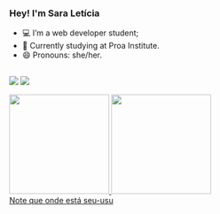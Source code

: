 ### Hey! I'm Sara Letícia

- 💻 I’m a web developer student;
- 📖 Currently studying at Proa Institute.
- 😄 Pronouns: she/her.
  ##
 
<div> 
  
 <a href = "mailto:contatosaraleticianascimento@gmail.com"><img src="https://img.shields.io/badge/Gmail-D14836?style=for-the-badge&logo=gmail&logoColor=white" target="_blank"></a>
  <a href="https://www.linkedin.com/in/sara-let%C3%ADcia-7503b6264/" target="_blank"><img src="https://img.shields.io/badge/-LinkedIn-%230077B5?style=for-the-badge&logo=linkedin&logoColor=white" target="_blank"></a> 
  
</div>
<div>
<a href="https://github.com/sara-lnas">
<img loading="lazy" height="180em" src="https://github-readme-stats.vercel.app/api/top-langs/?username=sara-lnas&layout=compact&langs_count=7&theme=dracula"/>
<img loading="lazy" height="180em" src="https://github-readme-stats.vercel.app/api?username=sara-lnas&show_icons=true&theme=dracula&include_all_commits=true&count_private=true"/>
</div>
Note que onde está seu-usu
